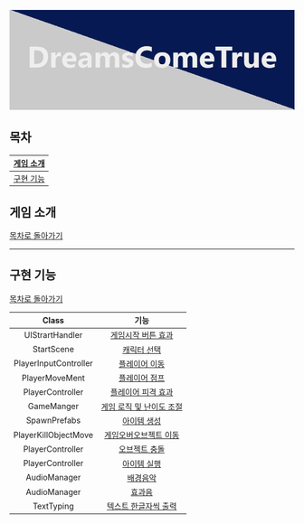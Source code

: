 
![Alt text](Untitled-1.png)
## 목차

| [게임 소개](#게임-소개) |
| :---: |
| [구현 기능](#구현-기능) |


## 게임 소개

[목차로 돌아가기](#목차)


***



## 구현 기능

[목차로 돌아가기](#목차)

| Class | 기능 |
| :---: | :---: |
| UIStrartHandler | [게임시작 버튼 효과](https://github.com/phw97123/B10_DreamsComeTrue/blob/bf7207c8b19e0b0063812ae7663a9d35052f8c89/Assets/Scripts/UIStartHandler.cs#L68-L81) |
| StartScene | [캐릭터 선택](https://github.com/phw97123/B10_DreamsComeTrue/blob/bf7207c8b19e0b0063812ae7663a9d35052f8c89/Assets/Scripts/StartSceneManager.cs#L67-L119) |
| PlayerInputController | [플레이어 이동](https://github.com/phw97123/B10_DreamsComeTrue/blob/bf7207c8b19e0b0063812ae7663a9d35052f8c89/Assets/Scripts/PlayerMove/PlayerInputController.cs#L9-L30) |
| PlayerMoveMent | [플레이어 점프](https://github.com/phw97123/B10_DreamsComeTrue/blob/bf7207c8b19e0b0063812ae7663a9d35052f8c89/Assets/Scripts/PlayerMove/PlayerMoveMent.cs#L41-L49) |
| PlayerController | [플레이어 피격 효과](https://github.com/phw97123/B10_DreamsComeTrue/blob/bf7207c8b19e0b0063812ae7663a9d35052f8c89/Assets/Scripts/PlayerMove/PlayerController.cs#L132-L143) |
| GameManger | [게임 로직 및 난이도 조절](https://github.com/phw97123/B10_DreamsComeTrue/blob/bf7207c8b19e0b0063812ae7663a9d35052f8c89/Assets/Scripts/GameManager.cs#L135-L157) |
| SpawnPrefabs | [아이템 생성](https://github.com/phw97123/B10_DreamsComeTrue/blob/bf7207c8b19e0b0063812ae7663a9d35052f8c89/Assets/Scripts/ObjectsFall/SpawnPrefabs.cs#L62-L80) |
| PlayerKillObjectMove | [게임오버오브젝트 이동](https://github.com/phw97123/B10_DreamsComeTrue/blob/bf7207c8b19e0b0063812ae7663a9d35052f8c89/Assets/Scripts/ObjectsFall/PlayerKillObjectMove.cs#L21-L59) |
| PlayerController | [오브젝트 충돌](https://github.com/phw97123/B10_DreamsComeTrue/blob/bf7207c8b19e0b0063812ae7663a9d35052f8c89/Assets/Scripts/PlayerMove/PlayerController.cs#L86-L130) |
| PlayerController | [아이템 실행](https://github.com/phw97123/B10_DreamsComeTrue/blob/bf7207c8b19e0b0063812ae7663a9d35052f8c89/Assets/Scripts/PlayerMove/PlayerController.cs#L151-L300) |
| AudioManager | [배경음악](https://github.com/phw97123/B10_DreamsComeTrue/blob/bf7207c8b19e0b0063812ae7663a9d35052f8c89/Assets/Scripts/AudioManager.cs#L90-L100) |
| AudioManager | [효과음](https://github.com/phw97123/B10_DreamsComeTrue/blob/bf7207c8b19e0b0063812ae7663a9d35052f8c89/Assets/Scripts/AudioManager.cs#L102C25-L122) |
| TextTyping | [텍스트 한글자씩 출력](https://github.com/phw97123/B10_DreamsComeTrue/blob/bf7207c8b19e0b0063812ae7663a9d35052f8c89/Assets/Scripts/TextTyping.cs#L25-L46) |


